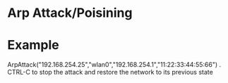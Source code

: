 # Arp Attack/Poisining

# Example 
ArpAttack("192.168.254.25","wlan0","192.168.254.1","11:22:33:44:55:66") . <br/>
CTRL-C to stop the attack and restore the network to its previous state

